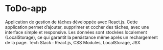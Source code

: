 # ToDo-app
Application de gestion de tâches développée avec React.js. Cette application permet d’ajouter, supprimer et cocher des tâches, avec une interface simple et responsive. Les données sont stockées localement (LocalStorage), ce qui garantit la persistance même après un rechargement de la page. Tech Stack : React.js, CSS Modules, LocalStorage, JSX
